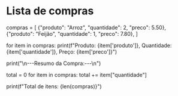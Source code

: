 # Lista de compras
compras = [
    {"produto": "Arroz", "quantidade": 2, "preco": 5.50},
    {"produto": "Feijão", "quantidade": 1, "preco": 7.80},
]

for item in compras:
    print(f"Produto: {item['produto']}, Quantidade: {item['quantidade']}, Preço: {item['preco']}")
    
print("\n---Resumo da Compra:---\n")

total = 0
for item in compras:
    total += item["quantidade"]

print(f"Total de itens: {len(compras)}")
  

